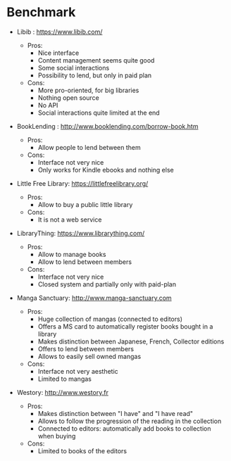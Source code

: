 # Benchmark

- Libib : https://www.libib.com/
  - Pros:
    - Nice interface
    - Content management seems quite good
    - Some social interactions
    - Possibility to lend, but only in paid plan
  - Cons:
    - More pro-oriented, for big libraries
    - Nothing open source
    - No API
    - Social interactions quite limited at the end

- BookLending : http://www.booklending.com/borrow-book.htm
  - Pros:
    - Allow people to lend between them
  - Cons:
    - Interface not very nice
    - Only works for Kindle ebooks and nothing else

- Little Free Library: https://littlefreelibrary.org/
  - Pros:
    - Allow to buy a public little library
  - Cons:
    - It is not a web service

- LibraryThing: https://www.librarything.com/
  - Pros:
     - Allow to manage books
     - Allow to lend between members
  - Cons:
     - Interface not very nice
     - Closed system and partially only with paid-plan

 - Manga Sanctuary: http://www.manga-sanctuary.com
   - Pros:
     - Huge collection of mangas (connected to editors)
     - Offers a MS card to automatically register books bought in a library
     - Makes distinction between Japanese, French, Collector editions
     - Offers to lend between members
     - Allows to easily sell owned mangas
   - Cons:
     - Interface not very aesthetic
     - Limited to mangas

  - Westory: http://www.westory.fr
    - Pros:
      - Makes distinction between "I have" and "I have read"
      - Allows to follow the progression of the reading in the collection
      - Connected to editors: automatically add books to collection when buying
    - Cons:
      - Limited to books of the editors
